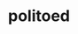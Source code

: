 ---
id: 186
title: politoed
types: [water]
image: https://raw.githubusercontent.com/PokeAPI/sprites/master/sprites/pokemon/186.png
---